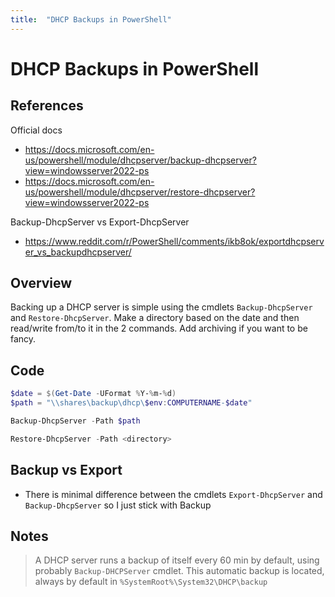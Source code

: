```yaml
---
title:  "DHCP Backups in PowerShell"
---
```

# DHCP Backups in PowerShell
## References
Official docs
* https://docs.microsoft.com/en-us/powershell/module/dhcpserver/backup-dhcpserver?view=windowsserver2022-ps
* https://docs.microsoft.com/en-us/powershell/module/dhcpserver/restore-dhcpserver?view=windowsserver2022-ps

Backup-DhcpServer vs Export-DhcpServer
* https://www.reddit.com/r/PowerShell/comments/ikb8ok/exportdhcpserver_vs_backupdhcpserver/

## Overview
Backing up a DHCP server is simple using the cmdlets `Backup-DhcpServer` and `Restore-DhcpServer`. Make a directory based on the date and then read/write from/to it in the 2 commands. Add archiving if you want to be fancy.

## Code
```powershell
$date = $(Get-Date -UFormat %Y-%m-%d)
$path = "\\shares\backup\dhcp\$env:COMPUTERNAME-$date"

Backup-DhcpServer -Path $path
```

```powershell
Restore-DhcpServer -Path <directory>
```

## Backup vs Export
* There is minimal difference between the cmdlets `Export-DhcpServer` and `Backup-DhcpServer` so I just stick with Backup

## Notes
> A DHCP server runs a backup of itself every 60 min by default, using probably `Backup-DHCPServer` cmdlet. This automatic backup is located, always by default in `%SystemRoot%\System32\DHCP\backup`
